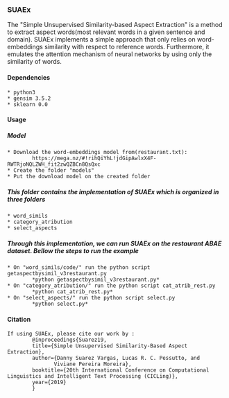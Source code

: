 ### SUAEx 
The "Simple Unsupervised Similarity-based Aspect Extraction" is a method to extract aspect words(most relevant words in a given sentence and domain). SUAEx implements a simple approach that only relies on word-embeddings similarity with respect to reference words. Furthermore, it emulates the attention mechanism of neural networks by using only the similarity of words. 

#### Dependencies

```
* python3 
* gensim 3.5.2
* sklearn 0.0
```

#### Usage

##### Model 
	* Download the word-embeddings model from(restaurant.txt): 
			https://mega.nz/#!rihQiYhL!jdGipAwlxX4F-RWTRjoNQLZWH_fit2zwQZBCn8QsQxc
	* Create the folder "models"
	* Put the download model on the created folder
##### This folder contains the implementation of SUAEx which is organized in three folders
	* word_simils
	* category_atribution
	* select_aspects
##### Through this implementation, we can run SUAEx on the restaurant ABAE dataset. Bellow the steps to run the example
	* On "word_simils/code/" run the python script  getaspectbysimil_v3restaurant.py
			*python getaspectbysimil_v3restaurant.py*
	* On "category_atribution/" run the python script cat_atrib_rest.py
			*python cat_atrib_rest.py*
	* On "select_aspects/" run the python script select.py
			*python select.py*		

#### Citation <br />
```	
If using SUAEx, please cite our work by : 
		@inproceedings{Suarez19, 
  		title={Simple Unsupervised Similarity-Based Aspect Extraction}, 
  		author={Danny Suarez Vargas, Lucas R. C. Pessutto, and
               Viviane Pereira Moreira}, 
  		booktitle={20th International Conference on Computational Linguistics and Intelligent Text Processing (CICLing)}, 
  		year={2019} 
		} 
```
